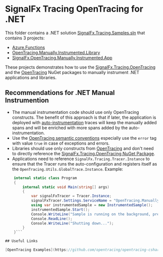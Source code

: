 # SignalFx Tracing OpenTracing for .NET

This folder contains a .NET solution [SignalFx.Tracing.Samples.sln](./SignalFx.Tracing.Samples.sln)
that contains 3 projects:

- [Azure.Functions](./Azure.Functions/Azure.Functions.csproj)
- [OpenTracing.Manually.Instrumented.Library](./OpenTracing.Manually.Instrumented.Library/OpenTracing.Manually.Instrumented.Library.csproj)
- [SignalFx.OpenTracing.Manually.Instrumented.App](./SignalFx.OpenTracing.Manually.Instrumented.App/SignalFx.OpenTracing.Manually.Instrumented.App.csproj)

These projects demonstrates how to use the
[SignalFx.Tracing.OpenTracing](https://www.nuget.org/packages/SignalFx.Tracing.OpenTracing/)
and the [OpenTracing](https://www.nuget.org/packages/OpenTracing/) NuGet packages
to manually instrument .NET applications and libraries.

## Recommendations for .NET Manual Instrumention

- The manual instrumentation code should use only OpenTracing constructs. The benefit of this
approach is that if later, the application is deployed with [auto-instrumentation](../signalfx-tracing/signalfx-dotnet-tracing/README.md)
traces will keep the manually added spans and will be enriched with more spans added by
the auto-instrumentation.
- Use the [OpenTracing semantic conventions](https://github.com/opentracing/specification/blob/master/semantic_conventions.md)
especially use the `error` tag with value `true` in case of exceptions and errors.
- Libraries should use only constructs from [OpenTracing](https://opentracing.io/guides/csharp/) and don't need to
directly reference the [SignalFx.Tracing.OpenTracing NuGet Package](https://www.nuget.org/packages/SignalFx.Tracing.OpenTracing/).
- Applications need to reference `SignalFx.Tracing.Tracer.Instance` to ensure that the Tracer
runs the auto-configuration and registers itself as the `OpenTracing.Utils.GlobalTrace.Instance`. 
Example:
```csharp
    internal static class Program
    {
        internal static void Main(string[] args)
        {
            var signalFxTracer = Tracer.Instance;
            signalFxTracer.Settings.ServiceName = "OpenTracing.Manually.Instrumented.App";
            using var instrumentedSample = new InstrumentedSample();
            instrumentedSample.Start();
            Console.WriteLine("Sample is running on the background, press ENTER to stop");
            Console.ReadLine();
            Console.WriteLine("Shutting down...");
        }
    }```

## Useful Links

[OpenTracing Examples](https://github.com/opentracing/opentracing-csharp/tree/master/examples/OpenTracing.Examples)
